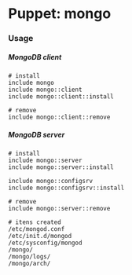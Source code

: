 # Puppet: mongo


### Usage

##### MongoDB client

    # install
    include mongo
    include mongo::client
    include mongo::client::install

    # remove
    include mongo::client::remove

##### MongoDB server

    # install
    include mongo::server
    include mongo::server::install

    include mongo::configsrv
    include mongo::configsrv::install

    # remove
    include mongo::server::remove

    # itens created
    /etc/mongod.conf
    /etc/init.d/mongod
    /etc/sysconfig/mongod
    /mongo/
    /mongo/logs/
    /mongo/arch/

